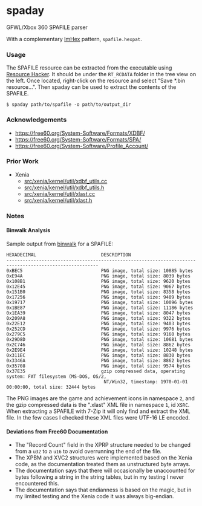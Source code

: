 # spaday

GFWL/Xbox 360 SPAFILE parser

With a complementary [ImHex](https://imhex.werwolv.net/) pattern, `spafile.hexpat`.

### Usage

The SPAFILE resource can be extracted from the executable using [Resource Hacker](https://www.angusj.com/resourcehacker/). It should be under the `RT_RCDATA` folder in the tree view on the left. Once located, right-click on the resource and select "Save *.bin resource...". Then spaday can be used to extract the contents of the SPAFILE.

```console
$ spaday path/to/spafile -o path/to/output_dir
```

### Acknowledgements

* https://free60.org/System-Software/Formats/XDBF/
* https://free60.org/System-Software/Formats/SPA/
* https://free60.org/System-Software/Profile_Account/

### Prior Work

* Xenia
    - [src/xenia/kernel/util/xdbf_utils.cc](https://github.com/xenia-canary/xenia-canary/blob/canary_experimental/src/xenia/kernel/util/xdbf_utils.cc)
    - [src/xenia/kernel/util/xdbf_utils.h](https://github.com/xenia-canary/xenia-canary/blob/canary_experimental/src/xenia/kernel/util/xdbf_utils.h)
    - [src/xenia/kernel/util/xlast.cc](https://github.com/xenia-canary/xenia-canary/blob/canary_experimental/src/xenia/kernel/util/xlast.cc)
    - [src/xenia/kernel/util/xlast.h](https://github.com/xenia-canary/xenia-canary/blob/canary_experimental/src/xenia/kernel/util/xlast.h)

### Notes

#### Binwalk Analysis

Sample output from [binwalk](https://github.com/ReFirmLabs/binwalk) for a SPAFILE:

```console
HEXADECIMAL                        DESCRIPTION
--------------------------------------------------------------------------------------------------------
0xBEC5                             PNG image, total size: 10885 bytes
0xE94A                             PNG image, total size: 8039 bytes
0x108B1                            PNG image, total size: 9620 bytes
0x12E45                            PNG image, total size: 9067 bytes
0x151B0                            PNG image, total size: 8358 bytes
0x17256                            PNG image, total size: 9409 bytes
0x19717                            PNG image, total size: 10096 bytes
0x1BE87                            PNG image, total size: 11186 bytes
0x1EA39                            PNG image, total size: 8047 bytes
0x209A8                            PNG image, total size: 9322 bytes
0x22E12                            PNG image, total size: 9403 bytes
0x252CD                            PNG image, total size: 9976 bytes
0x279C5                            PNG image, total size: 9160 bytes
0x29D8D                            PNG image, total size: 10681 bytes
0x2C746                            PNG image, total size: 8862 bytes
0x2E9E4                            PNG image, total size: 10248 bytes
0x311EC                            PNG image, total size: 8830 bytes
0x3346A                            PNG image, total size: 8862 bytes
0x35708                            PNG image, total size: 9574 bytes
0x37E35                            gzip compressed data, operating system: FAT filesystem (MS-DOS, OS/2,
                                    NT/Win32, timestamp: 1970-01-01 00:00:00, total size: 32444 bytes
```

The PNG images are the game and achievement icons in namespace `2`, and the gzip compressed data is the ".xlast" XML file in namespace `1`, id `XSRC`. When extracting a SPAFILE with 7-Zip it will only find and extract the XML file. In the few cases I checked these XML files were UTF-16 LE encoded.

#### Deviations from Free60 Documentation

* The "Record Count" field in the XPRP structure needed to be changed from a `u32` to a `u16` to avoid overrunning the end of the file.
* The XPBM and XVC2 structures were implemented based on the Xenia code, as the documentation treated them as unstructured byte arrays.
* The documentation says that there will occasionally be unaccounted for bytes following a string in the string tables, but in my testing I never encountered this.
* The documentation says that endianness is based on the magic, but in my limited testing and the Xenia code it was always big-endian.
